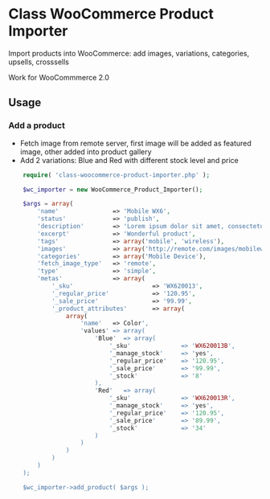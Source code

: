 Class WooCommerce Product Importer
==================================

Import products into WooCommerce: add images, variations, categories, upsells, crosssells

Work for WooCommmerce 2.0


## Usage

### Add a product

* Fetch image from remote server, first image will be added as featured image, other added into product gallery
* Add 2 variations: Blue and Red with different stock level and price


```php
    require( 'class-woocommerce-product-importer.php' );

    $wc_importer = new WooCommerce_Product_Importer();

    $args = array(
        'name'               => 'Mobile WX6',
        'status'             => 'publish',
        'description'        => 'Lorem ipsum dolor sit amet, consectetur adipiscing elit. Nam sed ullamcorper velit. Vestibulum sodales sapien vel consectetur hendrerit. Ut lacinia felis velit, vitae tincidunt mauris ultrices et.',
        'excerpt'            => 'Wonderful product',
        'tags'               => array('mobile', 'wireless'),
        'images'             => array('http://remote.com/images/mobilewe.jpg', 'http://remote.com/images/mobilewe_back.jpg'),
        'categories'         => array('Mobile Device'),
        'fetch_image_type'   => 'remote',
        'type'               => 'simple',
        'metas'              => array(
            '_sku'                      => 'WX620013',
            '_regular_price'            => '120.95',
            '_sale_price'               => '99.99',
            '_product_attributes'       => array(
                array(
                    'name'   => Color',
                    'values' => array(
                        'Blue'  => array(
                            '_sku'              => 'WX620013B',
                            '_manage_stock'     => 'yes',
                            '_regular_price'    => '120.95',
                            '_sale_price'       => '99.99',
                            '_stock'            => '8'
                        ),
                        'Red'   => array(
                            '_sku'              => 'WX620013R',
                            '_manage_stock'     => 'yes',
                            '_regular_price'    => '120.95',
                            '_sale_price'       => '89.99',
                            '_stock'            => '34'
                        )
                    )
                )
            )
        )
    );

    $wc_importer->add_product( $args );
```